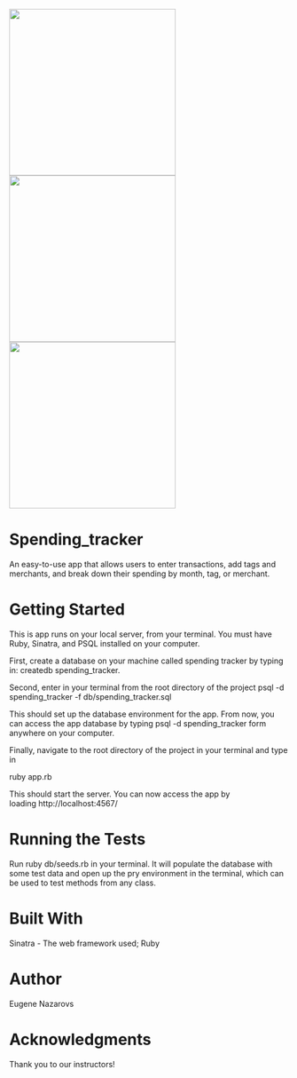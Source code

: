 <img src="https://github.com/EvgenyNazarovs/My-files/blob/master/spending-tracker-screenshots/spending-tracker-1.png" width="300"><img
src="https://github.com/EvgenyNazarovs/My-files/blob/master/spending-tracker-screenshots/spending-tracker-2.png" width="300"><img 
src="https://github.com/EvgenyNazarovs/My-files/blob/master/spending-tracker-screenshots/spending-tracker-3.png" width="300">

# Spending_tracker

An easy-to-use app that allows users to enter transactions, add tags and merchants, and break down their spending by month, tag, or merchant.

# Getting Started

This is app runs on your local server, from your terminal. You must have Ruby, Sinatra, and PSQL installed on your computer.

First, create a database on your machine called spending tracker by typing in: createdb spending_tracker.

Second, enter in your terminal from the root directory of the project
psql -d spending_tracker -f db/spending_tracker.sql

This should set up the database environment for the app. From now, you can access the app database by typing psql -d spending_tracker form anywhere on your computer.

Finally, navigate to the root directory of the project in your terminal and type in

ruby app.rb

This should start the server. You can now access the app by loading http://localhost:4567/

# Running the Tests

Run ruby db/seeds.rb in your terminal. It will populate the database with some test data and open up the pry environment in the terminal, which can be used to test methods from any class.

# Built With

Sinatra - The web framework used; Ruby

# Author
Eugene Nazarovs

# Acknowledgments
Thank you to our instructors!
